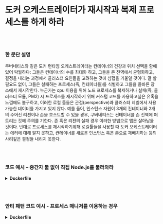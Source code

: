 # 도커 오케스트레이터가 재시작과 복제 프로세스를 하게 하라

<br/><br/>

### 한 문단 설명

쿠버네티스와 같은 도커 런타임 오케스트레이터는 컨테이너의 건강과 위치 선택을 함에 있어 탁월하다: 그들은 컨테이너의 수를 최대화 하고, 그들을 존 전역에서 균형화하고, 결정을 내리는 과정에서 클러스터 요인들을 고려하는 것에 심혈을 기울일 것이다. 말 할 필요도 없이, 그들은 실패하는 프로세스(즉, 컨테이너들)를 식별하고 그들을 올바른 장소에서 재시작한다. 누군가는 cpu 이용을 위해 노드 프로세스를 복제하거나 실패(즉, 클러스터 모듈, PM2) 시 프로세스를 재시작하기 위해 커스텀 코드를 사용하고싶은 유혹을 느낌에도 불구하고, 이러한 로컬 툴들은 관점(perspective)과 클러스터 레벨에서 사용 가능한 데이터를 가지고 있지 않다. 예를 들어, 인스턴스 자원이 3개의 컨테이너와 2개의 주어진 리젼이나 존을 호스트할 수 있을 경우, 쿠버네티스는 컨테이너를 존 전역에 퍼트리는 것에 주의를 기한다. 존 혹은 리젼의 실패 경우 이러한 방법으로 앱은 살아남을 것이다. 반대로 프로세스를 재시작하기위해 로컬툴들을 사용할 때 도커 오케스트레이터는 에러에 대해 알지 못하고, 컨테이너를 새로운 인스턴스 혹은 존으로 재배치하는 등의 사려깊은 결정들 내리지 못한다.

<br/><br/>

### 코드 예시 – 중간자 툴 없이 직접 Node.js를 불러와라

<details>

<summary><strong>Dockerfile</strong></summary>

```dockerfile
FROM node:12-slim

# 빌드 로직이 오는 곳

CMD ["node", "index.js"]
```

</details>

<br/><br/>

### 안티 패턴 코드 예시 - 프로세스 매니저를 이용하는 경우

<details>

<summary><strong>Dockerfile</strong></summary>

```dockerfile
FROM node:12-slim

# 빌드 로직이 오는 곳

CMD ["pm2-runtime", "indes.js"]
```

</details>
